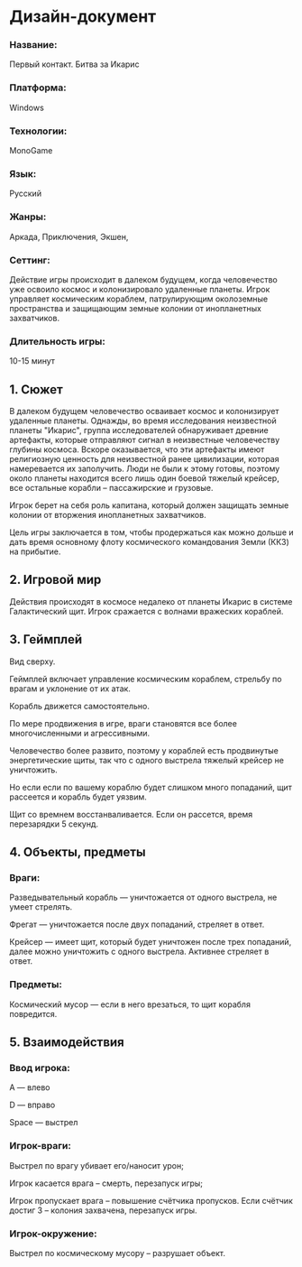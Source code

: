 # Дизайн-документ

### Название:

Первый контакт. Битва за Икарис

### Платформа:

Windows

### Технологии:

MonoGame

### Язык:

Русский

### Жанры:

Аркада, Приключения, Экшен, 

### Сеттинг:

Действие игры происходит в далеком будущем, когда человечество уже освоило космос и колонизировало удаленные планеты. Игрок управляет космическим кораблем, патрулирующим околоземные пространства и защищающим земные колонии от инопланетных захватчиков.

### Длительность игры:

10-15 минут

## 1. Сюжет

В далеком будущем человечество осваивает космос и колонизирует удаленные планеты. Однажды, во время исследования неизвестной планеты "Икарис", группа исследователей обнаруживает древние артефакты, которые отправляют сигнал в неизвестные человечеству глубины космоса. Вскоре оказывается, что эти артефакты имеют религиозную ценность для неизвестной ранее цивилизации, которая намеревается их заполучить. Люди не были к этому готовы, поэтому около планеты находится всего лишь один боевой тяжелый крейсер, все остальные корабли – пассажирские и грузовые.

Игрок берет на себя роль капитана, который должен защищать земные колонии от вторжения инопланетных захватчиков.

Цель игры заключается в том, чтобы продержаться как можно дольше и дать время основному флоту космического командования Земли (ККЗ) на прибытие.

## 2. Игровой мир

Действия происходят в космосе недалеко от планеты Икарис в системе Галактический щит.
Игрок сражается с волнами вражеских кораблей.

## 3. Геймплей

Вид сверху.

Геймплей включает управление космическим кораблем, стрельбу по врагам и уклонение от их атак.

Корабль движется самостоятельно.

По мере продвижения в игре, враги становятся все более многочисленными и агрессивными.

Человечество более развито, поэтому у кораблей есть продвинутые энергетические щиты, так что с одного выстрела тяжелый крейсер не уничтожить.

Но если если по вашему кораблю будет слишком много попаданий, щит рассеется и корабль будет уязвим.

Щит со времнем восстанваливается. Если он рассется, время перезарядки 5 секунд.

## 4. Объекты, предметы

### Враги:

Разведывательный корабль — уничтожается от одного выстрела, не умеет стрелять.

Фрегат — уничтожается после двух попаданий, стреляет в ответ.

Крейсер — имеет щит, который будет уничтожен после трех попаданий, далее можно уничтожить с одного выстрела. Активнее стреляет в ответ.
  
### Предметы:

Космический мусор — если в него врезаться, то щит корабля повредится.

## 5. Взаимодействия

### Ввод игрока:

A — влево

D — вправо

Space — выстрел

### Игрок-враги:

Выстрел по врагу убивает его/наносит урон;

Игрок касается врага – смерть, перезапуск игры;

Игрок пропускает врага – повышение счётчика пропусков. Если счётчик достиг 3 – колония захвачена, перезапуск игры.

### Игрок-окружение:

Выстрел по космическому мусору – разрушает объект.